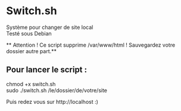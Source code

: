 # Switch.sh
Système pour changer de site local  
Testé sous Debian

** Attention ! Ce script supprime /var/www/html ! Sauvegardez votre dossier autre part.**
  
## Pour lancer le script :  
chmod +x switch.sh  
sudo ./switch.sh  /le/dossier/de/votre/site

Puis redez vous sur http://localhost :)
